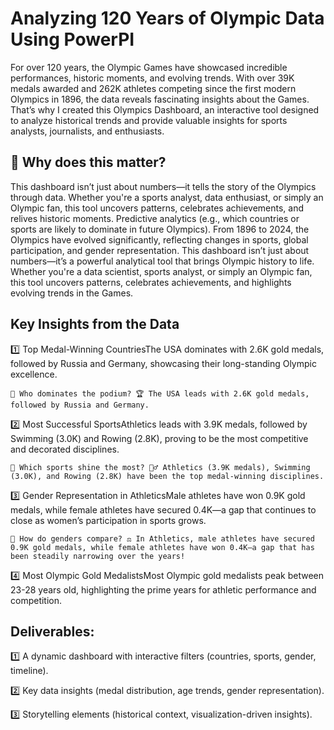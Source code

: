 # Analyzing 120 Years of Olympic Data Using PowerPI
For over 120 years, the Olympic Games have showcased incredible performances, historic moments, and evolving trends. With over 39K medals awarded and 262K athletes competing since the first modern Olympics in 1896, the data reveals fascinating insights about the Games. That’s why I created this Olympics Dashboard, an interactive tool designed to analyze historical trends and provide valuable insights for sports analysts, journalists, and enthusiasts.

## 📍 Why does this matter?
This dashboard isn’t just about numbers—it tells the story of the Olympics through data. Whether you're a sports analyst, data enthusiast, or simply an Olympic fan, this tool uncovers patterns, celebrates achievements, and relives historic moments.
Predictive analytics (e.g., which countries or sports are likely to dominate in future Olympics).
From 1896 to 2024, the Olympics have evolved significantly, reflecting changes in sports, global participation, and gender representation. This dashboard isn’t just about numbers—it’s a powerful analytical tool that brings Olympic history to life. Whether you're a data scientist, sports analyst, or simply an Olympic fan, this tool uncovers patterns, celebrates achievements, and highlights evolving trends in the Games.

## Key Insights from the Data


1️⃣ Top Medal-Winning CountriesThe USA dominates with 2.6K gold medals, followed by Russia and Germany, showcasing their long-standing Olympic excellence.

    🔹 Who dominates the podium? 🏆 The USA leads with 2.6K gold medals, followed by Russia and Germany.
    
    
2️⃣ Most Successful SportsAthletics leads with 3.9K medals, followed by Swimming (3.0K) and Rowing (2.8K), proving to be the most competitive and decorated disciplines.
    
    🔹 Which sports shine the most? 🏊‍♂️ Athletics (3.9K medals), Swimming (3.0K), and Rowing (2.8K) have been the top medal-winning disciplines.



3️⃣ Gender Representation in AthleticsMale athletes have won 0.9K gold medals, while female athletes have secured 0.4K—a gap that continues to close as women’s participation in sports grows.

    🔹 How do genders compare? ⚖️ In Athletics, male athletes have secured 0.9K gold medals, while female athletes have won 0.4K—a gap that has been steadily narrowing over the years!

4️⃣ Most Olympic Gold MedalistsMost Olympic gold medalists peak between 23-28 years old, highlighting the prime years for athletic performance and competition.


## Deliverables:
1️⃣ A dynamic dashboard with interactive filters (countries, sports, gender, timeline).

2️⃣ Key data insights (medal distribution, age trends, gender representation).

3️⃣ Storytelling elements (historical context, visualization-driven insights).










